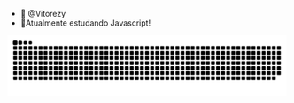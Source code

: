 - 👋 @Vitorezy
- 🌱Atualmente estudando Javascript!
<picture>
  <source media="(prefers-color-scheme: dark)" srcset="https://raw.githubusercontent.com/vitorezy/vitorezy/output/github-contribution-grid-snake-dark.svg">
   <source media="(prefers-color-scheme: light)" srcset="https://raw.githubusercontent.com/vitorezy/vitorezy/output/github-contribution-grid-snake.svg">
  <img alt="github contribution grid snake animation" src="https://raw.githubusercontent.com/vitorezy/vitorezy/output/github-contribution-grid-snake.svg">
</picture>
